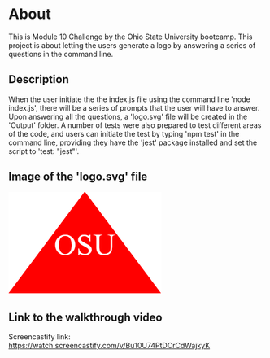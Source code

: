 # About
This is Module 10 Challenge by the Ohio State University bootcamp. This project is about letting the users generate a logo by answering a series of questions in the command line.

## Description
When the user initiate the the index.js file using the command line 'node index.js', there will be a series of prompts that the user will have to answer. Upon answering all the questions, a 'logo.svg' file will be created in the 'Output' folder. A number of tests were also prepared to test different areas of the code, and users can initiate the test by typing 'npm test' in the command line, providing they have the 'jest' package installed and set the script to 'test: "jest"'. 

## Image of the 'logo.svg' file
<img src="./Images/logo example.PNG" alt="Screenshot of the logo.svg file"/>

## Link to the walkthrough video
Screencastify link: https://watch.screencastify.com/v/Bu10U74PtDCrCdWajkyK